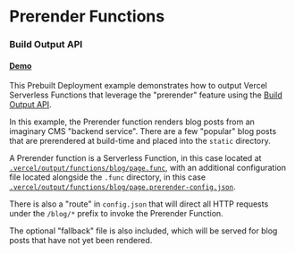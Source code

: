 # Prerender Functions

### Build Output API

#### [Demo](https://build-output-api-prerender-functions.vercel.sh)

This Prebuilt Deployment example demonstrates how to output Vercel Serverless Functions that leverage the "prerender" feature using the [Build Output API](https://vercel.com/docs/build-output-api/v3#vercel-primitives/prerender-functions).

In this example, the Prerender function renders blog posts from an imaginary CMS "backend service". There are a few "popular" blog posts that are prerendered at build-time and placed into the `static` directory.

A Prerender function is a Serverless Function, in this case located at
[`.vercel/output/functions/blog/page.func`](./.vercel/output/functions/blog/page.func), with an additional configuration file
located alongside the `.func` directory, in this case [`.vercel/output/functions/blog/page.prerender-config.json`](./.vercel/output/functions/blog/page.prerender-config.json).

There is also a "route" in `config.json` that will direct all HTTP requests under the `/blog/*` prefix to invoke the Prerender Function.

The optional "fallback" file is also included, which will be served for blog posts that have not yet been rendered.
